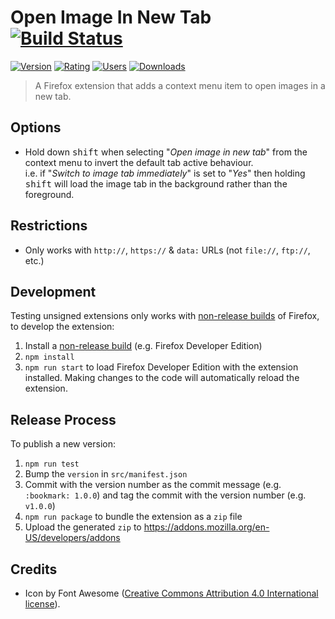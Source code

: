 # Open Image In New Tab [![Build Status](https://travis-ci.org/MethodGrab/firefox-open-image-in-new-tab.svg?branch=master)](https://travis-ci.org/MethodGrab/firefox-open-image-in-new-tab)

[![Version](https://img.shields.io/amo/v/open-image-in-new-tab-new)][amo]
[![Rating](https://img.shields.io/amo/rating/open-image-in-new-tab-new)][amo]
[![Users](https://img.shields.io/amo/users/open-image-in-new-tab-new)][amo]
[![Downloads](https://img.shields.io/amo/dw/open-image-in-new-tab-new)][amo]

> A Firefox extension that adds a context menu item to open images in a new tab.


## Options

- Hold down <kbd>shift</kbd> when selecting "_Open image in new tab_" from the context menu to invert the default tab active behaviour.  
  i.e. if "_Switch to image tab immediately_" is set to "_Yes_" then holding <kbd>shift</kbd> will load the image tab in the background rather than the foreground.


## Restrictions

- Only works with `http://`, `https://` & `data:` URLs (not `file://`, `ftp://`, etc.)


## Development

Testing unsigned extensions only works with [non-release builds](https://developer.mozilla.org/en-US/Add-ons/WebExtensions/Getting_started_with_web-ext#Testing_unsigned_extensions) of Firefox, to develop the extension:
1. Install a [non-release build](https://developer.mozilla.org/en-US/Add-ons/WebExtensions/Getting_started_with_web-ext#Testing_unsigned_extensions) (e.g. Firefox Developer Edition)
1. `npm install`
1. `npm run start` to load Firefox Developer Edition with the extension installed. Making changes to the code will automatically reload the extension.


## Release Process

To publish a new version:

1. `npm run test`
1. Bump the `version` in `src/manifest.json`
1. Commit with the version number as the commit message (e.g. `:bookmark: 1.0.0`) and tag the commit with the version number (e.g. `v1.0.0`)
1. `npm run package` to bundle the extension as a `zip` file
1. Upload the generated `zip` to https://addons.mozilla.org/en-US/developers/addons


## Credits
- Icon by Font Awesome ([Creative Commons Attribution 4.0 International license](https://fontawesome.com/license)).


[amo]: https://addons.mozilla.org/en-GB/firefox/addon/open-image-in-new-tab-new
